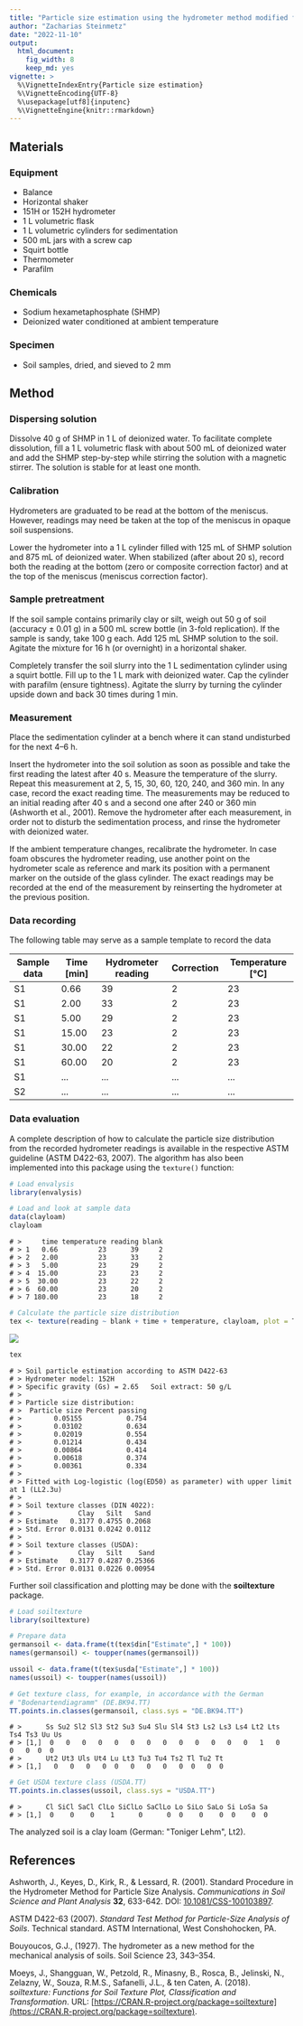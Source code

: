 ```yaml
---
title: "Particle size estimation using the hydrometer method modified from ASTM D422-63 (2007) and Bouyoucos (1927)"
author: "Zacharias Steinmetz"
date: "2022-11-10"
output:
  html_document:
    fig_width: 8
    keep_md: yes
vignette: >
  %\VignetteIndexEntry{Particle size estimation}
  %\VignetteEncoding{UTF-8}
  %\usepackage[utf8]{inputenc}
  %\VignetteEngine{knitr::rmarkdown}
---
```




## Materials

### Equipment

* Balance
* Horizontal shaker
* 151H or 152H hydrometer
* 1 L volumetric flask
* 1 L volumetric cylinders for sedimentation
* 500 mL jars with a screw cap
* Squirt bottle
* Thermometer
* Parafilm

### Chemicals

* Sodium hexametaphosphate (SHMP)
* Deionized water conditioned at ambient temperature

### Specimen

* Soil samples, dried, and sieved to 2 mm

## Method

### Dispersing solution

Dissolve 40 g of SHMP in 1 L of deionized water.
To facilitate complete dissolution, fill a 1 L volumetric flask with about
500 mL of deionized water and add the SHMP step-by-step
while stirring the solution with a magnetic stirrer.
The solution is stable for at least one month.

### Calibration

Hydrometers are graduated to be read at the bottom of the meniscus.
However, readings may need be taken at the top of the meniscus in opaque
soil suspensions.

Lower the hydrometer into a 1 L cylinder filled with 125 mL of SHMP solution
and 875 mL of deionized water.
When stabilized (after about 20 s), record both the reading at the bottom (zero
or composite correction factor) and at the top of the meniscus
(meniscus correction factor).

### Sample pretreatment

If the soil sample contains primarily clay or silt, weigh out 50 g of
soil (accuracy ± 0.01 g) in a 500 mL screw bottle (in 3-fold
replication). If the sample is sandy, take 100 g each. Add 125 mL SHMP solution
to the soil. Agitate the mixture for 16 h (or overnight) in a horizontal shaker.

Completely transfer the soil slurry into the 1 L sedimentation cylinder
using a squirt bottle. Fill up to the 1 L mark with deionized water.
Cap the cylinder with parafilm (ensure tightness).
Agitate the slurry by turning the cylinder upside down and back 30 times
during 1 min.

### Measurement

Place the sedimentation cylinder at a bench where it can stand
undisturbed for the next 4–6 h.

Insert the hydrometer into the soil solution as soon as possible and
take the first reading the latest after 40 s.
Measure the temperature of the slurry. Repeat this measurement at 2, 5,
15, 30, 60, 120, 240, and 360 min. In any case, record the exact reading
time. The measurements may be reduced to an initial reading after 40 s
and a second one after 240 or 360 min (Ashworth et al., 2001).
Remove the hydrometer after each measurement, in order not to disturb the 
sedimentation process, and rinse the hydrometer with deionized water.

If the ambient temperature changes, recalibrate the hydrometer.
In case foam obscures the hydrometer reading, use another point on the
hydrometer scale as reference and mark its position with a permanent marker on
the outside of the glass cylinder. The exact readings may be recorded at the
end of the measurement by reinserting the hydrometer at the previous position.

### Data recording

The following table may serve as a sample template to record the data

| Sample data | Time [min] | Hydrometer reading | Correction | Temperature [°C] |
| ----------- | ---------- | ------------------ | ---------- | ---------------- |
| S1          |  0.66      | 39                 | 2          | 23               |
| S1          |  2.00      | 33                 | 2          | 23               |
| S1          |  5.00      | 29                 | 2          | 23               |
| S1          | 15.00      | 23                 | 2          | 23               |
| S1          | 30.00      | 22                 | 2          | 23               |
| S1          | 60.00      | 20                 | 2          | 23               |
| S1          | ...        | ...                | ...        | ...              |
| S2          | ...        | ...                | ...        | ...              |

### Data evaluation

A complete description of how to calculate the particle size
distribution from the recorded hydrometer readings is available in the
respective ASTM guideline (ASTM D422-63, 2007). The
algorithm has also been implemented into this package using the `texture()`
function:


```r
# Load envalysis
library(envalysis)

# Load and look at sample data
data(clayloam)
clayloam
```

```
# >     time temperature reading blank
# > 1   0.66          23      39     2
# > 2   2.00          23      33     2
# > 3   5.00          23      29     2
# > 4  15.00          23      23     2
# > 5  30.00          23      22     2
# > 6  60.00          23      20     2
# > 7 180.00          23      18     2
```

```r
# Calculate the particle size distribution
tex <- texture(reading ~ blank + time + temperature, clayloam, plot = T)
```

![](/home/steinmetz-z/Documents/PhD/Code/envalysis/vignettes/texture_files/figure-html/texture-1.png)<!-- -->

```r
tex
```

```
# > Soil particle estimation according to ASTM D422-63
# > Hydrometer model: 152H
# > Specific gravity (Gs) = 2.65   Soil extract: 50 g/L
# > 
# > Particle size distribution:
# >  Particle size Percent passing
# >        0.05155           0.754
# >        0.03102           0.634
# >        0.02019           0.554
# >        0.01214           0.434
# >        0.00864           0.414
# >        0.00618           0.374
# >        0.00361           0.334
# > 
# > Fitted with Log-logistic (log(ED50) as parameter) with upper limit at 1 (LL2.3u)
# > 
# > Soil texture classes (DIN 4022):
# >              Clay   Silt   Sand
# > Estimate   0.3177 0.4755 0.2068
# > Std. Error 0.0131 0.0242 0.0112
# > 
# > Soil texture classes (USDA):
# >              Clay   Silt    Sand
# > Estimate   0.3177 0.4287 0.25366
# > Std. Error 0.0131 0.0226 0.00954
```

Further soil classification and plotting may be done with the **soiltexture**
package.


```r
# Load soiltexture
library(soiltexture)

# Prepare data
germansoil <- data.frame(t(tex$din["Estimate",] * 100))
names(germansoil) <- toupper(names(germansoil))

ussoil <- data.frame(t(tex$usda["Estimate",] * 100))
names(ussoil) <- toupper(names(ussoil))

# Get texture class, for example, in accordance with the German
# "Bodenartendiagramm" (DE.BK94.TT)
TT.points.in.classes(germansoil, class.sys = "DE.BK94.TT")
```

```
# >      Ss Su2 Sl2 Sl3 St2 Su3 Su4 Slu Sl4 St3 Ls2 Ls3 Ls4 Lt2 Lts Ts4 Ts3 Uu Us
# > [1,]  0   0   0   0   0   0   0   0   0   0   0   0   0   1   0   0   0  0  0
# >      Ut2 Ut3 Uls Ut4 Lu Lt3 Tu3 Tu4 Ts2 Tl Tu2 Tt
# > [1,]   0   0   0   0  0   0   0   0   0  0   0  0
```

```r
# Get USDA texture class (USDA.TT)
TT.points.in.classes(ussoil, class.sys = "USDA.TT")
```

```
# >      Cl SiCl SaCl ClLo SiClLo SaClLo Lo SiLo SaLo Si LoSa Sa
# > [1,]  0    0    0    1      0      0  0    0    0  0    0  0
```

The analyzed soil is a clay loam (German: "Toniger Lehm", Lt2).

## References

Ashworth, J., Keyes, D., Kirk, R., & Lessard, R. (2001). Standard Procedure in the 
Hydrometer Method for Particle Size Analysis. *Communications in Soil Science and 
Plant Analysis* **32**, 633-642. DOI: [10.1081/CSS-100103897](https://doi.org/10.1081/CSS-100103897).

ASTM D422-63 (2007). *Standard Test Method for Particle-Size Analysis of 
Soils*. Technical standard. ASTM International, West Conshohocken, PA.

Bouyoucos, G.J., (1927). The hydrometer as a new method for the mechanical 
analysis of soils. Soil Science 23, 343–354.

Moeys, J., Shangguan, W., Petzold, R., Minasny, B., Rosca, B., Jelinski, N.,
Zelazny, W., Souza, R.M.S., Safanelli, J.L., & ten Caten, A. (2018). *soiltexture:
Functions for Soil Texture Plot, Classification and Transformation*. URL: [https://CRAN.R-project.org/package=soiltexture](https://CRAN.R-project.org/package=soiltexture).
